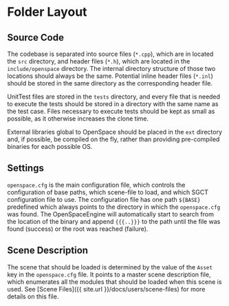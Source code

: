 # Folder Layout

## Source Code
The codebase is separated into source files (`*.cpp`), which are in located the `src` directory, and header files (`*.h`), which are located in the `include/openspace` directory.  The internal directory structure of those two locations should always be the same.  Potential inline header files (`*.inl`) should be stored in the same directory as the corresponding header file.

UnitTest files are stored in the `tests` directory, and every file that is needed to execute the tests should be stored in a directory with the same name as the test case.  Files necessary to execute tests should be kept as small as possible, as it otherwise increases the clone time.

External libraries global to OpenSpace should be placed in the `ext` directory and, if possible, be compiled on the fly, rather than providing pre-compiled binaries for each possible OS.

## Settings
`openspace.cfg` is the main configuration file, which controls the configuration of base paths, which scene-file to load, and which SGCT configuration file to use.  The configuration file has one path `${BASE}` predefined which always points to the directory in which the `openspace.cfg` was found.  The OpenSpaceEngine will automatically start to search from the location of the binary and append `{{{..}}}` to the path until the file was found (success) or the root was reached (failure).

## Scene Description
The scene that should be loaded is determined by the value of the `Asset` key in the `openspace.cfg` file.  It points to a master scene description file, which enumerates all the modules that should be loaded when this scene is used.  See [Scene Files]({{ site.url }}/docs/users/scene-files) for more details on this file.
